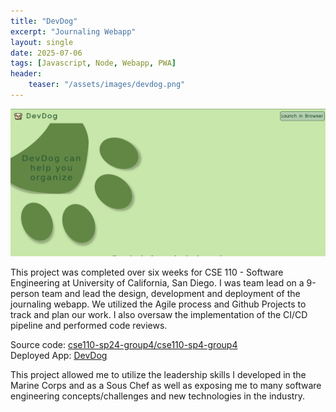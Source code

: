 ```yaml
---
title: "DevDog"
excerpt: "Journaling Webapp"
layout: single
date: 2025-07-06
tags: [Javascript, Node, Webapp, PWA]
header:
    teaser: "/assets/images/devdog.png"
---
```


![DevDog](/assets/images/devdog.png)

This project was completed over six weeks for CSE 110 - Software Engineering at University of California, San Diego. I was team lead on a 9-person team and lead the design, development and deployment of the journaling webapp. We utilized the Agile process and Github Projects to track and plan our work. I also oversaw the implementation of the CI/CD pipeline and performed code reviews.

Source code: [cse110-sp24-group4/cse110-sp4-group4](https://github.com/cse110-sp24-group4/cse110-sp24-group4)  
Deployed App: [DevDog](https://cse110-sp24-group4.github.io/cse110-sp24-group4/source/)

This project allowed me to utilize the leadership skills I developed in the Marine Corps and as a Sous Chef as well as exposing me to many software engineering concepts/challenges and new technologies in the industry.